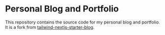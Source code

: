 # Personal Blog and Portfolio

This repository contains the source code for my personal blog and portfolio. It is a fork from [tailwind-nextjs-starter-blog](https://github.com/timlrx/tailwind-nextjs-starter-blog).
